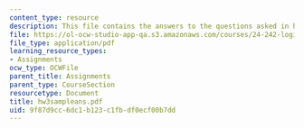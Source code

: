 ```yaml
---
content_type: resource
description: This file contains the answers to the questions asked in homework 3.
file: https://ol-ocw-studio-app-qa.s3.amazonaws.com/courses/24-242-logic-ii-spring-2004/9f87d9cc6dc1b123c1fbdf0ecf00b7dd_hw3sampleans.pdf
file_type: application/pdf
learning_resource_types:
- Assignments
ocw_type: OCWFile
parent_title: Assignments
parent_type: CourseSection
resourcetype: Document
title: hw3sampleans.pdf
uid: 9f87d9cc-6dc1-b123-c1fb-df0ecf00b7dd
---
```

